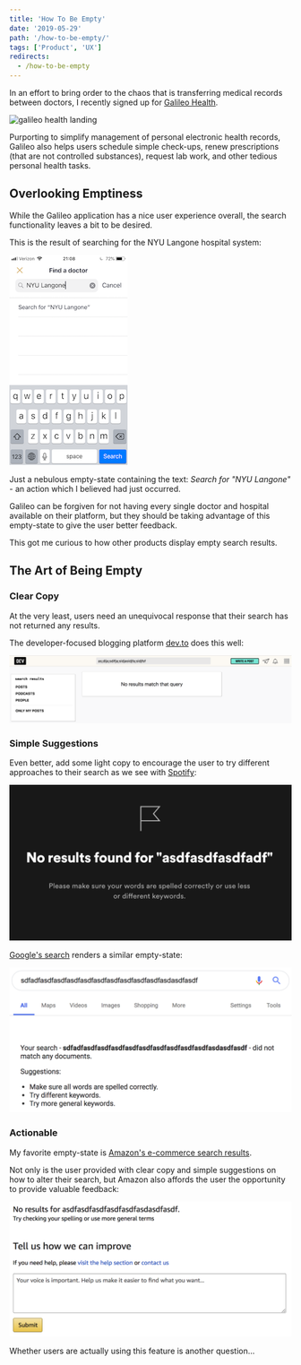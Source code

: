 ```yaml
---
title: 'How To Be Empty'
date: '2019-05-29'
path: '/how-to-be-empty/'
tags: ['Product', 'UX']
redirects:
  - /how-to-be-empty
---
```


In an effort to bring order to the chaos that is transferring medical records between doctors, I recently signed up for [Galileo Health](https://galileohealth.com/).

![galileo health landing](./galileo_health_landing.png)

Purporting to simplify management of personal electronic health records, Galileo also helps users schedule simple check-ups, renew prescriptions (that are not controlled substances), request lab work, and other tedious personal health tasks.

## Overlooking Emptiness

While the Galileo application has a nice user experience overall, the search functionality leaves a bit to be desired.

This is the result of searching for the NYU Langone hospital system:

![galileo empty results](./galileo_empty_results.png)

Just a nebulous empty-state containing the text: _Search for "NYU Langone"_ - an action which I believed had just occurred.

Galileo can be forgiven for not having every single doctor and hospital available on their platform, but they should be taking advantage of this empty-state to give the user better feedback.

This got me curious to how other products display empty search results.

## The Art of Being Empty

### Clear Copy

At the very least, users need an unequivocal response that their search has not returned any results.

The developer-focused blogging platform [dev.to](https://dev.to) does this well:

![dev to empty results](./dev_to_empty_results.png)

### Simple Suggestions

Even better, add some light copy to encourage the user to try different approaches to their search as we see with [Spotify](https://spotify.com):

![spotify empty results](./spotify_empty_results.png)

[Google's search](https://google.com) renders a similar empty-state:

![google empty results](./google_empty_results.png)

### Actionable

My favorite empty-state is [Amazon's e-commerce search results](https://amazon.com).

Not only is the user provided with clear copy and simple suggestions on how to alter their search, but Amazon also affords the user the opportunity to provide valuable feedback:

![amazon empty results](./amazon_empty_results.png)

Whether users are actually using this feature is another question...
